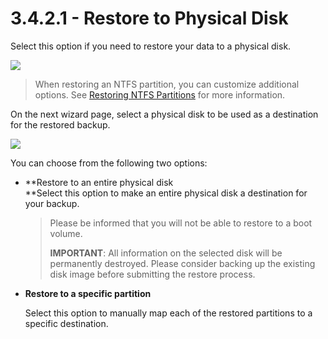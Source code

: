 # 3.4.2.1 - Restore to Physical Disk

Select this option if you need to restore your data to a physical disk.

![](https://github.com/robertzakiev/gitbook/tree/703d9f96af3546d5a85e17cd24df8e3834d130e4/assets/image-based-select-partitions.png)

> When restoring an NTFS partition, you can customize additional options. See [Restoring NTFS Partitions](../../../concepts/resizing-ntfs-partitions.md) for more information.

On the next wizard page, select a physical disk to be used as a destination for the restored backup.

![](https://github.com/robertzakiev/gitbook/tree/703d9f96af3546d5a85e17cd24df8e3834d130e4/assets/image-based-restore-physical-destination.png)

You can choose from the following two options:

* **Restore to an entire physical disk    
  **Select this option to make an entire physical disk a destination for your backup.

  > Please be informed that you will not be able to restore to a boot volume.
  >
  > **IMPORTANT**: All information on the selected disk will be permanently destroyed. Please consider backing up the existing disk image before submitting the restore process.

* **Restore to a specific partition**

  Select this option to manually map each of the restored partitions to a specific destination.

